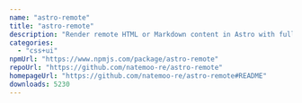 ```yaml
---
name: "astro-remote"
title: "astro-remote"
description: "Render remote HTML or Markdown content in Astro with full control over the output."
categories:
  - "css+ui"
npmUrl: "https://www.npmjs.com/package/astro-remote"
repoUrl: "https://github.com/natemoo-re/astro-remote"
homepageUrl: "https://github.com/natemoo-re/astro-remote#README"
downloads: 5230
---
```

